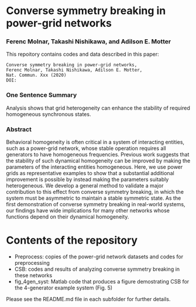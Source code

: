 # Converse symmetry breaking in power-grid networks
### Ferenc Molnar, Takashi Nishikawa, and Adilson E. Motter

This repoitory contains codes and data described in this paper:
```
Converse symmetry breaking in power-grid networks,
Ferenc Molnar, Takashi Nishikawa, Adilson E. Motter,
Nat. Commun. Xxx (2020)
DOI:
```

### One Sentence Summary
Analysis shows that grid heterogeneity can enhance the stability of required homogeneous synchronous states.

### Abstract
Behavioral homogeneity is often critical in a system of interacting entities, such
as a power-grid network, whose stable operation requires all generators to
have homogeneous frequencies. Previous work suggests that the stability of
such dynamical homogeneity can be improved by making the parameters of
the interacting entities homogeneous. Here, we use power grids as representative
examples to show that a substantial additional improvement is possible by
instead making the parameters suitably heterogeneous. We develop a general
method to validate a major contribution to this effect from converse symmetry
breaking, in which the system must be asymmetric to maintain a stable
symmetric state. As the first demonstration of converse symmetry breaking in
real-world systems, our findings have wide implications for many other networks
whose functions depend on their dynamical homogeneity.

# Contents of the repository
- Preprocess: copies of the power-grid network datasets and codes for preprocessing
- CSB: codes and results of analyzing converse symmetry breaking in these networks
- fig_4gen_syst: Matlab code that produces a figure demostrating CSB for the 4-generator example system (Fig. 5)

Please see the README.md file in each subfolder for further details.
